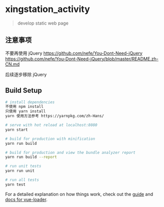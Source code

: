 # xingstation_activity

> develop static web page

## 注意事项

不要再使用 jQuery
https://github.com/nefe/You-Dont-Need-jQuery
https://github.com/nefe/You-Dont-Need-jQuery/blob/master/README.zh-CN.md

后续逐步移除 jQuery

## Build Setup

```bash
# install dependencies
不使用 npm install
只使用 yarn install
yarn 使用方法参考 https://yarnpkg.com/zh-Hans/

# serve with hot reload at localhost:8080
yarn start

# build for production with minification
yarn run build

# build for production and view the bundle analyzer report
yarn run build --report

# run unit tests
yarn run unit

# run all tests
yarn test
```

For a detailed explanation on how things work, check out the [guide](http://vuejs-templates.github.io/webpack/) and [docs for vue-loader](http://vuejs.github.io/vue-loader).
